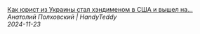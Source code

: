 <!--2024-11-23 15:00:52-->
<div class="yb">
  <a class="nodecor" href="/index.html?rabota/kak_jurist_iz_ukrainy_stal_hendimenom_v_ssha_i_vyshel_na_10_000_majami">
    <img class="preview" data-videoid="mwVMEwLwph4" src="https://i2.ytimg.com/vi/mwVMEwLwph4/hqdefault.jpg" align="middle" alt="">
  </a>
  <div class="inlbl text">
    <a class="nodecor" href="/index.html?rabota/kak_jurist_iz_ukrainy_stal_hendimenom_v_ssha_i_vyshel_na_10_000_majami">Как юрист из Украины стал хэндименом в США и вышел на...</a><br>
    <i class="smaller2">Анатолий Полховский | HandyTeddy </i><br>
    <i class="smaller3">2024-11-23</i>
  </div>
</div>
